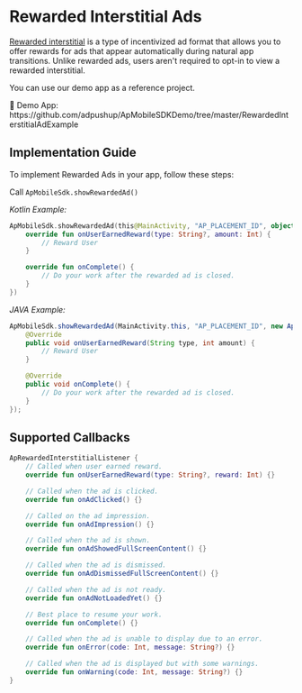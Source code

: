 # Rewarded Interstitial Ads

[Rewarded interstitial](https://support.google.com/admanager/answer/7386053) is a type of incentivized ad format that allows you to offer rewards for ads that appear automatically during natural app transitions. Unlike rewarded ads, users aren't required to opt-in to view a rewarded interstitial.

You can use our demo app as a reference project.

<aside>
📎 Demo App: https://github.com/adpushup/ApMobileSDKDemo/tree/master/RewardedInterstitialAdExample

</aside>

## Implementation Guide

To implement Rewarded Ads in your app, follow these steps:

Call `ApMobileSdk.showRewardedAd()` 

*Kotlin Example:*

```kotlin
ApMobileSdk.showRewardedAd(this@MainActivity, "AP_PLACEMENT_ID", object : ApRewardedListener{
    override fun onUserEarnedReward(type: String?, amount: Int) {
		// Reward User
    }

    override fun onComplete() {
		// Do your work after the rewarded ad is closed.
    }
})
```

*JAVA Example:*

```java
ApMobileSdk.showRewardedAd(MainActivity.this, "AP_PLACEMENT_ID", new ApRewardedListener() {
    @Override
    public void onUserEarnedReward(String type, int amount) {
		// Reward User
    }

    @Override
    public void onComplete() {
		// Do your work after the rewarded ad is closed.
    }
});
```

## Supported Callbacks

```kotlin
ApRewardedInterstitialListener {
	// Called when user earned reward.
	override fun onUserEarnedReward(type: String?, reward: Int) {}

	// Called when the ad is clicked.
	override fun onAdClicked() {}

	// Called on the ad impression.
	override fun onAdImpression() {}

	// Called when the ad is shown.
	override fun onAdShowedFullScreenContent() {}

	// Called when the ad is dismissed.
	override fun onAdDismissedFullScreenContent() {}

	// Called when the ad is not ready.
	override fun onAdNotLoadedYet() {}

	// Best place to resume your work.
	override fun onComplete() {}

	// Called when the ad is unable to display due to an error.
	override fun onError(code: Int, message: String?) {}

	// Called when the ad is displayed but with some warnings.
	override fun onWarning(code: Int, message: String?) {}
}
```
